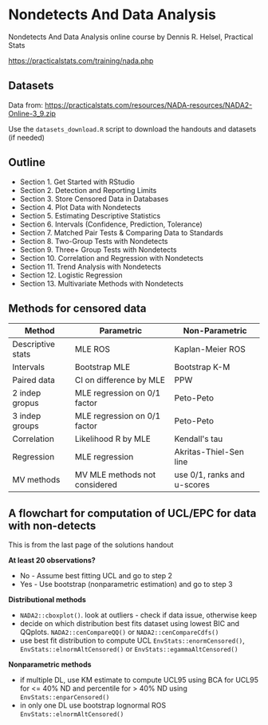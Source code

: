 # Nondetects And Data Analysis

Nondetects And Data Analysis online course by Dennis R. Helsel, Practical Stats

https://practicalstats.com/training/nada.php

## Datasets

Data from: https://practicalstats.com/resources/NADA-resources/NADA2-Online-3_9.zip

Use the `datasets_download.R` script to download the handouts and datasets (if needed)

## Outline

* Section 1. Get Started with RStudio
* Section 2. Detection and Reporting Limits
* Section 3. Store Censored Data in Databases
* Section 4. Plot Data with Nondetects
* Section 5. Estimating Descriptive Statistics
* Section 6. Intervals (Confidence, Prediction, Tolerance)
* Section 7. Matched Pair Tests & Comparing Data to Standards
* Section 8. Two-Group Tests with Nondetects
* Section 9. Three+ Group Tests with Nondetects
* Section 10. Correlation and Regression with Nondetects
* Section 11. Trend Analysis with Nondetects
* Section 12. Logistic Regression
* Section 13. Multivariate Methods with Nondetects

## Methods for censored data

| Method            | Parametric                    | Non-Parametric               |
|-------------------|-------------------------------|------------------------------|
| Descriptive stats | MLE ROS                       | Kaplan-Meier ROS             |
| Intervals         | Bootstrap MLE                 | Bootstrap K-M                |
| Paired data       | CI on difference by MLE       | PPW                          |
| 2 indep gropus    | MLE regression on 0/1 factor  | Peto-Peto                    |
| 3 indep groups    | MLE regression on 0/1 factor  | Peto-Peto                    |
| Correlation       | Likelihood R by MLE           | Kendall's tau                |
| Regression        | MLE regression                | Akritas-Thiel-Sen line       |
| MV methods        | MV MLE methods not considered | use 0/1, ranks and u-scores  |


## A flowchart for computation of UCL/EPC for data with non-detects

This is from the last page of the solutions handout 

**At least 20 observations?**
* No - Assume  best fitting UCL and go to step 2
* Yes - Use bootstrap (nonparametric estimation) and go to step 3

**Distributional methods**
* `NADA2::cboxplot()`. look at outliers - check if data issue, otherwise keep
* decide on which distribution best fits dataset using lowest BIC and QQplots. `NADA2::cenCompareQQ()` or `NADA2::cenCompareCdfs()`
* use best fit distribution to compute UCL `EnvStats::enormCensored()`, `EnvStats::elnormAltCensored()` or `EnvStats::egammaAltCensored()`

**Nonparametric methods**
* if multiple DL, use KM estimate to compute UCL95 using BCA for UCL95 for <= 40% ND and percentile for > 40% ND using `EnvStats::enparCensored()`
* in only one DL use bootstrap lognormal ROS `EnvStats::elnormAltCensored()`